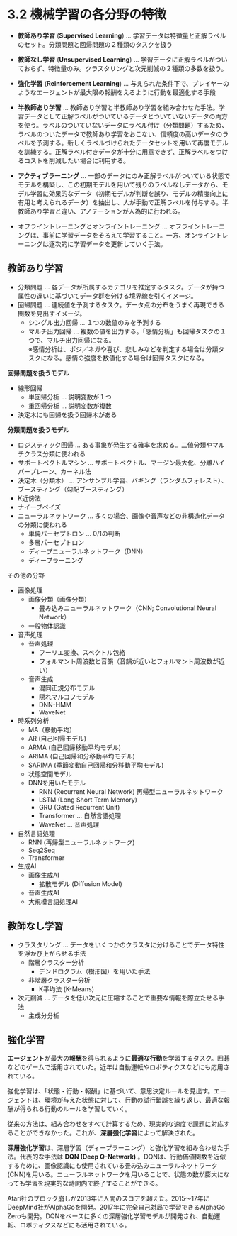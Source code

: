 <script type="text/javascript" async src="https://cdnjs.cloudflare.com/ajax/libs/mathjax/3.2.2/es5/tex-mml-chtml.min.js">
</script>
<script type="text/x-mathjax-config">
 MathJax.Hub.Config({
 tex2jax: {
 inlineMath: [['$', '$'] ],
 displayMath: [ ['$$','$$'], ["\\[","\\]"] ]
 }
 });
</script>

# 3.2 機械学習の各分野の特徴

- **教師あり学習** (**Supervised Learning**) ... 学習データは特徴量と正解ラベルのセット。分類問題と回帰問題の２種類のタスクを扱う
- **教師なし学習** (**Unsupervised Learning**) ... 学習データに正解ラベルがついておらず、特徴量のみ。クラスタリングと次元削減の２種類の多数を扱う。
- **強化学習** (**Reinforcement Learning**) ... 与えられた条件下で、プレイヤーのようなエージェントが最大限の報酬をえるように行動を最適化する手段
- **半教師あり学習** ... 教師あり学習と半教師あり学習を組み合わせた手法。学習データとして正解ラベルがついているデータとついていないデータの両方を使う。ラベルのついていないデータにラベル付け（分類問題）するため、ラベルのついたデータで教師あり学習をおこない、信頼度の高いデータのラベルを予測する。新しくラベルづけられたデータセットを用いて再度モデルを訓練する。正解ラベル付きデータが十分に用意できず、正解ラベルをつけるコストを削減したい場合に利用する。
- **アクティブラーニング** ... 一部のデータにのみ正解ラベルがついている状態でモデルを構築し、この初期モデルを用いて残りのラベルなしデータから、モデル学習に効果的なデータ（初期モデルが判断を誤り、モデルの精度向上に有用と考えられるデータ）を抽出し、人が手動で正解ラベルを付与する。半教師あり学習と違い、アノテーションが人為的に行われる。

- オフライントレーニングとオンライントレーニング ... オフライントレーニングは、事前に学習データをそろえて学習すること。一方、オンライントレーニングは逐次的に学習データを更新していく手法。

## 教師あり学習

- 分類問題 ... 各データが所属するカテゴリを推定するタスク。データが持つ属性の違いに基づいてデータ群を分ける境界線を引くイメージ。
- 回帰問題 ... 連続値を予測するタスク。データ点の分布をうまく再現できる関数を見出すイメージ。  
  - シングル出力回帰 ... １つの数値のみを予測する
  - <div>マルチ出力回帰 ... 複数の値を出力する。「感情分析」も回帰タスクの１つで、マルチ出力回帰になる。</div><div>※感情分析は、ポジ／ネガや喜び、悲しみなどを判定する場合は分類タスクになる。感情の強度を数値化する場合は回帰タスクになる。</div>

**回帰問題を扱うモデル**

- 線形回帰
  - 単回帰分析 ... 説明変数が１つ
  - 重回帰分析 ... 説明変数が複数
- 決定木にも回帰を扱う回帰木がある

**分類問題を扱うモデル**

- ロジスティック回帰 ... ある事象が発生する確率を求める。二値分類やマルチクラス分類に使われる
- サポートベクトルマシン ... サポートベクトル、マージン最大化、分離ハイパープレーン、カーネル法
- 決定木（分類木） ... アンサンブル学習、バギング（ランダムフォレスト）、ブースティング（勾配ブースティング）
- K近傍法
- ナイーブベイズ
- ニューラルネットワーク ... 多くの場合、画像や音声などの非構造化データの分類に使われる
  - 単純パーセプトロン ... 0/1の判断
  - 多層パーセプトロン
  - ディープニューラルネットワーク（DNN）
  - ディープラーニング


その他の分野

- 画像処理
  - 画像分類（画像分類）
    - 畳み込みニューラルネットワーク（CNN; Convolutional Neural Network）
  - 一般物体認識
- 音声処理
  - 音声処理
    - フーリエ変換、スペクトル包絡
    - フォルマント周波数と音韻（音韻が近いとフォルマント周波数が近い）
  - 音声生成
    - 混同正規分布モデル
    - 隠れマルコフモデル
    - DNN-HMM
    - WaveNet
- 時系列分析
  - MA（移動平均）
  - AR (自己回帰モデル)
  - ARMA (自己回帰移動平均モデル)
  - ARIMA (自己回帰和分移動平均モデル)
  - SARIMA (季節変動自己回帰和分移動平均モデル)
  - 状態空間モデル
  - DNNを用いたモデル
    - RNN (Recurrent Neural Network) 再帰型ニューラルネットワーク
    - LSTM (Long Short Term Memory)
    - GRU (Gated Recurrent Unit)
    - Transformer ... 自然言語処理
    - WaveNet ... 音声処理
- 自然言語処理
  - RNN (再帰型ニューラルネットワーク)
  - Seq2Seq
  - Transformer
- 生成AI
  - 画像生成AI
    - 拡散モデル (Diffusion Model)
  - 音声生成AI
  - 大規模言語処理AI


## 教師なし学習

- クラスタリング ... データをいくつかのクラスタに分けることでデータ特性を浮かび上がらせる手法
  - 階層クラスター分析
    - デンドログラム（樹形図）を用いた手法
  - 非階層クラスター分析
    - K平均法 (K-Means)
- 次元削減 ... データを低い次元に圧縮することで重要な情報を際立たせる手法
  - 主成分分析

## 強化学習

**エージェント**が最大の**報酬**を得られるように**最適な行動**を学習するタスク。囲碁などのゲームで活用されていた。近年は自動運転やロボティクスなどにも応用されている。

強化学習は、「状態・行動・報酬」に基づいて、意思決定ルールを見出す。エージェントは、環境が与えた状態に対して、行動の試行錯誤を繰り返し、最適な報酬が得られる行動のルールを学習していく。

従来の方法は、組み合わせをすべて計算するため、現実的な速度で課題に対応することができなかった。これが、**深層強化学習**によって解決された。

**深層強化学習**は、深層学習（ディープラーニング）と強化学習を組み合わせた手法。代表的な手法は **DQN (Deep Q-Network)** 。DQNは、行動価値関数を近似するために、画像認識にも使用されている畳み込みニューラルネットワーク(CNN)を用いる。ニューラルネットワークを用いることで、状態の数が膨大になっても学習を現実的な時間内で終了することができる。

Atari社のブロック崩しが2013年に人間のスコアを超えた。2015〜17年にDeepMind社がAlphaGoを開発。2017年に完全自己対局で学習できるAlphaGo Zeroも開発。DQNをベースに多くの深層強化学習モデルが開発され、自動運転、ロボティクスなどにも活用されている。




